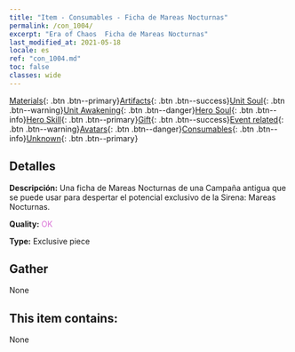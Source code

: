 ```yaml
---
title: "Item - Consumables - Ficha de Mareas Nocturnas"
permalink: /con_1004/
excerpt: "Era of Chaos  Ficha de Mareas Nocturnas"
last_modified_at: 2021-05-18
locale: es
ref: "con_1004.md"
toc: false
classes: wide
---
```

 [Materials](/ItemsES/){: .btn .btn--primary}[Artifacts](/ItemsES/Artifacts/){: .btn .btn--success}[Unit Soul](/ItemsES/UnitSoul/){: .btn .btn--warning}[Unit Awakening](/ItemsES/UnitAwakening/){: .btn .btn--danger}[Hero Soul](/ItemsES/HeroSoul/){: .btn .btn--info}[Hero Skill](/ItemsES/HeroSkill/){: .btn .btn--primary}[Gift](/ItemsES/Gift/){: .btn .btn--success}[Event related](/ItemsES/Events/){: .btn .btn--warning}[Avatars](/ItemsES/Avatars/){: .btn .btn--danger}[Consumables](/ItemsES/Consumables/){: .btn .btn--info}[Unknown](/ItemsES/Unknown/){: .btn .btn--primary}

## Detalles
 **Descripción:** Una ficha de Mareas Nocturnas de una Campaña antigua que se puede usar para despertar el potencial exclusivo de la Sirena: Mareas Nocturnas.

 **Quality:** <span style="color: #DA70D6">OK</span>

 **Type:** Exclusive piece

## Gather

  None

## This item contains:

  None

